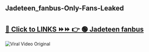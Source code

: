 
 ## Jadeteen_fanbus-Only-Fans-Leaked

# <h2><a href="https://clipsfans.com/Jadeteen_fanbus&ref=git">🔗 Click to LINKS ⏩⏩ 👉 🟢 Jadeteen fanbus </a></h2>

<a href="https://clipsfans.com/Jadeteen_fanbus&ref=git" rel="nofollow" data-target="animated-image.originalLink"><img src="https://i.ibb.co.com/xMMVF88/686577567.gif" alt="Viral Video Original" style="max-width: 100%; display: inline-block;" data-target="animated-image.originalImage"></a>
